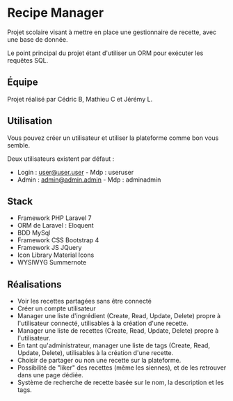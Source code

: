 # Recipe Manager

Projet scolaire visant à mettre en place une gestionnaire de recette, avec une base de donnée.

Le point principal du projet étant d'utiliser un ORM pour exécuter les requêtes SQL.

## Équipe
Projet réalisé par Cédric B, Mathieu C et Jérémy L.

## Utilisation
Vous pouvez créer un utilisateur et utiliser la plateforme comme bon vous semble.

Deux utilisateurs existent par défaut :
- Login : user@user.user - Mdp : useruser
- Admin : admin@admin.admin - Mdp : adminadmin

## Stack
- Framework PHP Laravel 7
- ORM de Laravel : Eloquent
- BDD MySql
- Framework CSS Bootstrap 4
- Framework JS JQuery
- Icon Library Material Icons
- WYSIWYG Summernote

## Réalisations
- Voir les recettes partagées sans être connecté
- Créer un compte utilisateur
- Manager une liste d'ingrédient (Create, Read, Update, Delete) propre à l'utilisateur connecté, utilisables à la création d'une recette.
- Manager une liste de recettes (Create, Read, Update, Delete) propre à l'utilisateur.
- En tant qu'administrateur, manager une liste de tags (Create, Read, Update, Delete), utilisables à la création d'une recette.
- Choisir de partager ou non une recette sur la plateforme.
- Possibilité de "liker" des recettes (même les siennes), et de les retrouver dans une page dédiée.
- Système de recherche de recette basée sur le nom, la description et les tags.